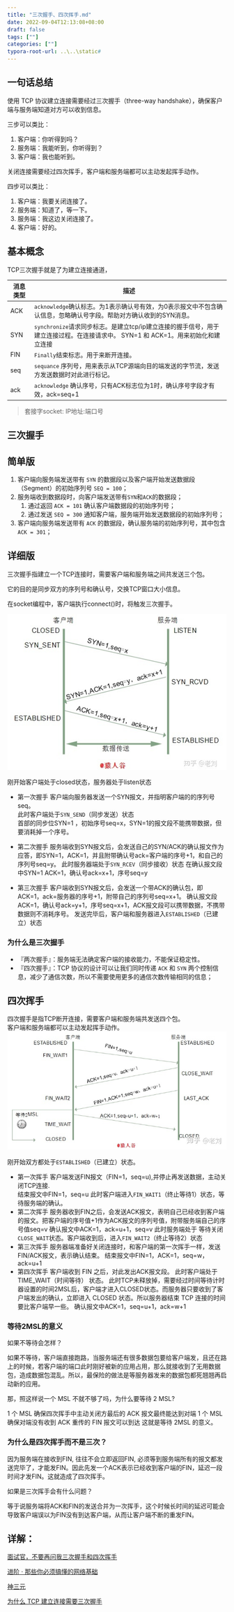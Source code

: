 ```yaml
---
title: "三次握手、四次挥手.md"
date: 2022-09-04T12:13:08+08:00
draft: false
tags: [""]
categories: [""]
typora-root-url: ..\..\static#
---
```


## 一句话总结

使用 TCP 协议建立连接需要经过三次握手（three-way handshake），确保客户端与服务端知道对方可以收到信息。

三步可以类比：

1. 客户端：你听得到吗？
2. 服务端：我能听到，你听得到？
3. 客户端：我也能听到。

关闭连接需要经过四次挥手，客户端和服务端都可以主动发起挥手动作。

四步可以类比：

1. 客户端：我要关闭连接了。
2. 服务端：知道了，等一下。
3. 服务端：我这边关闭连接了。
4. 客户端：好的。

## 基本概念

TCP三次握手就是了为建立连接通道，

| 消息类型 | 描述                                                         |
| -------- | ------------------------------------------------------------ |
| ACK      | `acknowledge`确认标志。为1表示确认号有效，为0表示报文中不包含确认信息，忽略确认号字段。帮助对方确认收到的SYN消息。 |
| SYN      | `synchronize`请求同步标志。是建立tcp/ip建立连接的握手信号，用于建立连接过程。在连接请求中。 SYN=1 和 ACK=1。用来初始化和建立连接 |
| FIN      | `Finally`结束标志。用于来断开连接。                          |
| seq      | `sequance` 序列号，用来表示从TCP源端向目的端发送的字节流，发送方发送数据时对此进行标记。 |
| ack      | `acknowledge` 确认序号，只有ACK标志位为1时，确认序号字段才有效，ack=seq+1 |

> 套接字socket: IP地址:端口号

## 三次握手

## 简单版

1. 客户端向服务端发送带有 `SYN` 的数据段以及客户端开始发送数据段（Segment）的初始序列号 `SEQ = 100`；
2. 服务端收到数据段时，向客户端发送带有`SYN`和`ACK`的数据段；
   1. 通过返回 `ACK = 101` 确认客户端数据段的初始序列号；
   2. 通过发送 `SEQ = 300` 通知客户端，服务端开始发送数据段的初始序列号；
3. 客户端向服务端发送带有 `ACK` 的数据段，确认服务端的初始序列号，其中包含 `ACK = 301`；

## 详细版

三次握手指建立一个TCP连接时，需要客户端和服务端之间共发送三个包。

它的目的是同步双方的序列号和确认号，交换TCP窗口大小信息。

在socket编程中，客户端执行connect()时，将触发三次握手。

![image-20220904121347593](https://raw.githubusercontent.com/lxw15337674/PicGo_image/main/image-20220904121347593.png)

刚开始客户端处于closed状态，服务器处于listen状态

- 第一次握手
  客户端向服务器发送一个SYN报文，并指明客户端的的序列号seq。  
  此时客户端处于`SYN_SEND`（同步发送）状态  
  首部的同步位SYN=1 ，初始序号seq=x，SYN=1的报文段不能携带数据，但要消耗掉一个序号。

- 第二次握手
  服务端收到SYN报文后，会发送自己的SYN/ACK的确认报文作为应答，即SYN=1，ACK=1，并且附带确认号ack=客户端的序号+1，和自己的序列号seq=y。
  此时服务器端处于`SYN_RCEV`（同步接收）状态
  在确认报文段中SYN=1 ACK=1，确认号ack=x+1，序号seq=y

- 第三次握手
  客户端收到SYN报文后，会发送一个带ACK的确认包，即ACK=1，ack=服务器的序号+1，附带自己的序列号seq=x+1。
  确认报文段ACK=1，确认号ack=y+1，序号seq=x+1，ACK报文段可以携带数据，不携带数据则不消耗序号。
  发送完毕后，客户端和服务器进入`ESTABLISHED`（已建立）状态

### 为什么是三次握手

- 『两次握手』：服务端无法确定客户端的接收能力，不能保证稳定性。
- 『四次握手』：TCP 协议的设计可以让我们同时传递 `ACK` 和 `SYN` 两个控制信息，减少了通信次数，所以不需要使用更多的通信次数传输相同的信息；

## 四次挥手

四次握手是指TCP断开连接，需要客户端和服务端共发送四个包。  
客户端和服务端都可以主动发起挥手动作。
![image](https://raw.githubusercontent.com/lxw15337674/PicGo_image/main/v2-c7d4b5aca66560365593f57385ce9fa9_720w.jpg)

刚开始双方都处于`ESTABLISHED`（已建立）状态。

- 第一次挥手
  客户端发送FIN报文（FIN=1，seq=u),并停止再发送数据，主动关闭TCP连接.  
  结束报文中FIN=1，seq=u
  此时客户端进入`FIN_WAIT1`（终止等待1）状态，等待服务端的确认。
- 第二次挥手
  服务器收到FIN之后，会发送ACK报文，表明自己已经收到客户端的报文。把客户端的序号值+1作为ACK报文的序列号值，附带服务端自己的序号值seq=v
  确认报文中ACK=1，ack=u+1，seq=v 
  此时服务端处于 等待关闭`CLOSE_WAIT`状态。客户端收到后，进入`FIN_WAIT2`（终止等待2）状态
- 第三次挥手
  服务器端准备好关闭连接时，和客户端的第一次挥手一样，发送FIN/ACK报文，表示确认结束。
  结束报文中FIN=1，ACK=1，seq=w，ack=u+1
- 第四次挥手
  客户端收到 FIN 之后，对此发出ACK报文段。
  此时客户端处于 TIME_WAIT（时间等待） 状态。  此时TCP未释放掉，需要经过时间等待计时器设置的时间2MSL后，客户端才进入CLOSED状态。而服务器只要收到了客户端发出的确认，立即进入 CLOSED 状态。所以服务器结束 TCP 连接的时间要比客户端早一些。
  确认报文中ACK=1，seq=u+1，ack=w+1

### 等待2MSL的意义

如果不等待会怎样？

如果不等待，客户端直接跑路，当服务端还有很多数据包要给客户端发，且还在路上的时候，若客户端的端口此时刚好被新的应用占用，那么就接收到了无用数据包，造成数据包混乱。所以，最保险的做法是等服务器发来的数据包都死翘翘再启动新的应用。

那，照这样说一个 MSL 不就不够了吗，为什么要等待 2 MSL?

1 个 MSL 确保四次挥手中主动关闭方最后的 ACK 报文最终能达到对端
1 个 MSL 确保对端没有收到 ACK 重传的 FIN 报文可以到达
这就是等待 2MSL 的意义。

### 为什么是四次挥手而不是三次？

因为服务端在接收到FIN, 往往不会立即返回FIN, 必须等到服务端所有的报文都发送完毕了，才能发FIN。因此先发一个ACK表示已经收到客户端的FIN，延迟一段时间才发FIN。这就造成了四次挥手。

如果是三次挥手会有什么问题？

等于说服务端将ACK和FIN的发送合并为一次挥手，这个时候长时间的延迟可能会导致客户端误以为FIN没有到达客户端，从而让客户端不断的重发FIN。

## 详解：

[面试官，不要再问我三次握手和四次挥手](https://zhuanlan.zhihu.com/p/86426969)

[进阶 · 那些你必须搞懂的网络基础](https://mp.weixin.qq.com/s/JBsqCQAouQ6hH7gcvtYMLg)

[神三元](https://sanyuan0704.top/blogs/net/tcp/002.html#%E7%9C%9F%E5%AE%9E%E6%8F%A1%E6%89%8Bl)

[为什么 TCP 建立连接需要三次握手](https://draveness.me/whys-the-design-tcp-three-way-handshake/)